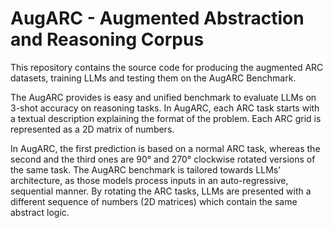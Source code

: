 # AugARC - Augmented Abstraction and Reasoning Corpus

This repository contains the source code for producing the augmented ARC datasets, training LLMs and testing them on the AugARC Benchmark.

The AugARC provides is easy and unified benchmark to evaluate LLMs on 3-shot accuracy on reasoning tasks. In AugARC, each ARC task starts with a textual description explaining the format of the problem. Each ARC grid is represented as a 2D matrix of numbers.

In AugARC, the first prediction is based on a normal ARC task, whereas the second and the third ones are 90° and 270° clockwise rotated versions of the same task. The AugARC benchmark is tailored towards LLMs’ architecture, as those models process inputs in an auto-regressive, sequential manner. By rotating the ARC tasks, LLMs are presented with a different sequence of numbers (2D matrices) which contain the same abstract logic.
